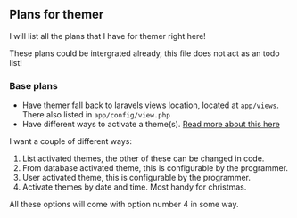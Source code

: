 ## Plans for themer

I will list all the plans that I have for themer right here!

These plans could be intergrated already, this file does not act as an todo list!

### Base plans

* Have themer fall back to laravels views location, located at `app/views`. There also listed in `app/config/view.php`
* Have different ways to activate a theme(s). [Read more about this here](^more_on_dif_wa_themes)


[^more_on_dif_wa_themes]: More ways to activate a theme

I want a couple of different ways:

1. List activated themes, the other of these can be changed in code.
2. From database activated theme, this is configurable by the programmer.
3. User activated theme, this is configurable by the programmer.
4. Activate themes by date and time. Most handy for christmas.

All these options will come with option number 4 in some way.

